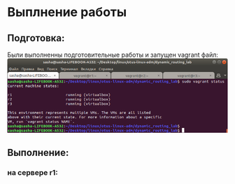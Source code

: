  # Выплнение работы
 ## Подготовка:
 Были выполненны подготовительные работы и запущен vagrant файл:
 ![](https://github.com/shtanko-al/otus-linux-adm/blob/master/dynamic_routing_lab/picture/lab_02.png)
 ## Выполнение:
 ### на сервере r1:
 
